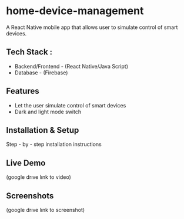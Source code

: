 # home-device-management
A React Native mobile app that allows user to simulate control of smart devices. 
## Tech Stack : 
- Backend/Frontend - (React Native/Java Script)
- Database - (Firebase)

## Features
- Let the user simulate control of smart devices 
- Dark and light mode switch 

## Installation & Setup
Step - by - step installation instructions

## Live Demo
(google drıve lınk to video)

## Screenshots
(google drıve lınk to screenshot)

